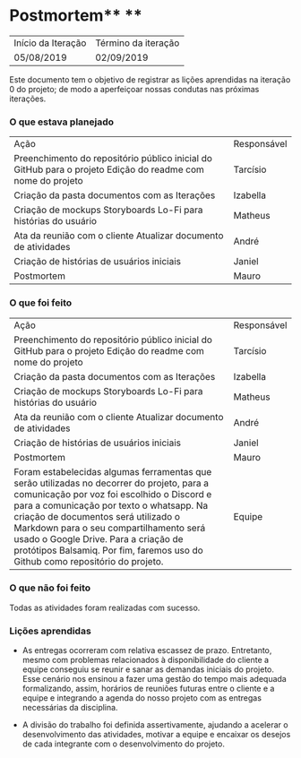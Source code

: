 # **Postmortem**** **

<table>
  <tr>
    <td>Início da Iteração</td>
    <td>Término da iteração</td>
  </tr>
  <tr>
    <td>05/08/2019</td>
    <td>02/09/2019</td>
  </tr>
</table>


Este documento tem o objetivo de registrar as lições aprendidas na iteração 0 do projeto; de modo a aperfeiçoar nossas condutas nas próximas iterações.

### **O que estava planejado**

<table>
  <tr>
    <td>Ação</td>
    <td>Responsável</td>
  </tr>
  <tr>
    <td>Preenchimento do repositório público inicial do GitHub para o projeto
Edição do readme com nome do projeto</td>
    <td>Tarcísio</td>
  </tr>
  <tr>
    <td>Criação da pasta documentos com as Iterações</td>
    <td>Izabella</td>
  </tr>
  <tr>
    <td>Criação de mockups 
Storyboards Lo-Fi para histórias do usuário</td>
    <td>Matheus</td>
  </tr>
  <tr>
    <td>Ata da reunião com o cliente
Atualizar documento de atividades</td>
    <td>André</td>
  </tr>
  <tr>
    <td>Criação de histórias de usuários iniciais</td>
    <td>Janiel</td>
  </tr>
  <tr>
    <td>Postmortem</td>
    <td>Mauro</td>
  </tr>
</table>


### **O que foi feito**

<table>
  <tr>
    <td>Ação</td>
    <td>Responsável</td>
  </tr>
  <tr>
    <td>Preenchimento do repositório público inicial do GitHub para o projeto
Edição do readme com nome do projeto</td>
    <td>Tarcísio</td>
  </tr>
  <tr>
    <td>Criação da pasta documentos com as Iterações</td>
    <td>Izabella</td>
  </tr>
  <tr>
    <td>Criação de mockups 
Storyboards Lo-Fi para histórias do usuário</td>
    <td>Matheus</td>
  </tr>
  <tr>
    <td>Ata da reunião com o cliente
Atualizar documento de atividades</td>
    <td>André</td>
  </tr>
  <tr>
    <td>Criação de histórias de usuários iniciais</td>
    <td>Janiel</td>
  </tr>
  <tr>
    <td>Postmortem</td>
    <td>Mauro</td>
  </tr>
  <tr>
    <td>Foram estabelecidas algumas ferramentas que serão utilizadas no decorrer do projeto, para a comunicação por voz foi escolhido o Discord e para a comunicação por texto o whatsapp. Na criação de documentos será utilizado o Markdown para o seu compartilhamento será usado o Google Drive. Para a criação de protótipos Balsamiq. Por fim, faremos uso do Github como repositório do projeto.</td>
    <td>Equipe</td>
  </tr>
</table>


### **O que não foi feito**

Todas as atividades foram realizadas com sucesso.

### **Lições aprendidas**

* As entregas ocorreram com relativa escassez de prazo. Entretanto, mesmo com problemas relacionados à disponibilidade do cliente a equipe conseguiu se reunir e sanar as demandas iniciais do projeto. Esse cenário nos ensinou a fazer uma gestão do tempo mais adequada formalizando, assim, horários de reuniões futuras entre o cliente e a equipe e integrando a agenda do nosso projeto com as entregas necessárias da disciplina.

* A divisão do trabalho foi definida assertivamente, ajudando a acelerar o desenvolvimento das atividades, motivar a equipe e encaixar os desejos de cada integrante com o desenvolvimento do projeto.

